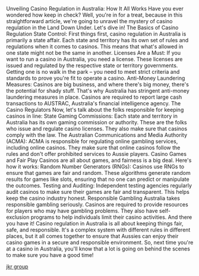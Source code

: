Unveiling Casino Regulation in Australia: How It All Works
Have you ever wondered how keep in check? Well, you're in for a treat, because in this straightforward article, we're going to unravel the mystery of casino regulation in the Land Down Under. Let's dive in!
The Basics of Casino Regulation
State Control: First things first, casino regulation in Australia is primarily a state affair. Each state and territory has its own set of rules and regulations when it comes to casinos. This means that what's allowed in one state might not be the same in another.
Licenses Are a Must: If you want to run a casino in Australia, you need a license. These licenses are issued and regulated by the respective state or territory governments. Getting one is no walk in the park – you need to meet strict criteria and standards to prove you're fit to operate a casino.
Anti-Money Laundering Measures: Casinos are big business, and where there's big money, there's the potential for shady stuff. That's why Australia has stringent anti-money laundering measures in place. Casinos are required to report large cash transactions to AUSTRAC, Australia's financial intelligence agency.
The Casino Regulators
Now, let's talk about the folks responsible for keeping casinos in line:
State Gaming Commissions: Each state and territory in Australia has its own gaming commission or authority. These are the folks who issue and regulate casino licenses. They also make sure that casinos comply with the law.
The Australian Communications and Media Authority (ACMA): ACMA is responsible for regulating online gambling services, including online casinos. They make sure that online casinos follow the rules and don't offer prohibited services to Aussie players.
Casino Games and Fair Play
Casinos are all about games, and fairness is a big deal. Here's how it works:
Random Number Generators (RNGs): Casinos use RNGs to ensure that games are fair and random. These algorithms generate random results for games like slots, ensuring that no one can predict or manipulate the outcomes.
Testing and Auditing: Independent testing agencies regularly audit casinos to make sure their games are fair and transparent. This helps keep the casino industry honest.
Responsible Gambling
Australia takes responsible gambling seriously. Casinos are required to provide resources for players who may have gambling problems. They also have self-exclusion programs to help individuals limit their casino activities.
And there you have it! Casino regulation in Australia is all about keeping things fair, safe, and responsible. It's a complex system with different rules in different places, but it all comes together to ensure that Aussies can enjoy their casino games in a secure and responsible environment. 
So, next time you're at a casino in Australia, you'll know that a lot is going on behind the scenes to make sure you have a good time!

<a href="https://jkr.co/" title="investment fund">jkr group</a>
